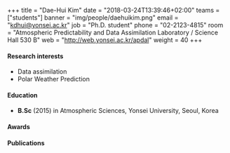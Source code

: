 ﻿+++
title = "Dae-Hui Kim"
date = "2018-03-24T13:39:46+02:00"
teams = ["students"]
banner = "img/people/daehuikim.png"
email = "kdhui@yonsei.ac.kr"
job = "Ph.D. student"
phone = "02-2123-4815"
room = "Atmospheric Predictability and Data Assimilation Laboratory / Science Hall 530 B"
web = "http://web.yonsei.ac.kr/apdal"
weight = 40
+++

#### Research interests
+ Data assimilation
+ Polar Weather Prediction

#### Education
 + **B.Sc** (2015) in Atmospheric Sciences, Yonsei University, Seoul, Korea

#### Awards


#### Publications
